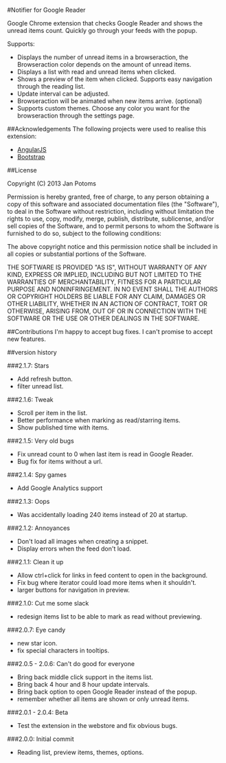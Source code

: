 #Notifier for Google Reader


Google Chrome extension that checks Google Reader and shows the unread items count. Quickly go through your feeds with the popup.

Supports: 

  * Displays the number of unread items in a browseraction, the Browseraction color depends on the amount of unread items.
  * Displays a list with read and unread items when clicked.
  * Shows a preview of the item when clicked. Supports easy navigation through the reading list.
  * Update interval can be adjusted.
  * Browseraction will be animated when new items arrive. (optional)
  * Supports custom themes. Choose any color you want for the browseraction through the settings page.
  
##Acknowledgements
  The following projects were used to realise this extension:
  
  * [AngularJS](http://angularjs.org/)
  * [Bootstrap](http://twitter.github.com/bootstrap/)
  
##License

Copyright (C) 2013 Jan Potoms

Permission is hereby granted, free of charge, to any person obtaining a copy of this software and associated documentation files (the "Software"), to deal in the Software without restriction, including without limitation the rights to use, copy, modify, merge, publish, distribute, sublicense, and/or sell copies of the Software, and to permit persons to whom the Software is furnished to do so, subject to the following conditions:

The above copyright notice and this permission notice shall be included in all copies or substantial portions of the Software.

THE SOFTWARE IS PROVIDED "AS IS", WITHOUT WARRANTY OF ANY KIND, EXPRESS OR IMPLIED, INCLUDING BUT NOT LIMITED TO THE WARRANTIES OF MERCHANTABILITY, FITNESS FOR A PARTICULAR PURPOSE AND NONINFRINGEMENT. IN NO EVENT SHALL THE AUTHORS OR COPYRIGHT HOLDERS BE LIABLE FOR ANY CLAIM, DAMAGES OR OTHER LIABILITY, WHETHER IN AN ACTION OF CONTRACT, TORT OR OTHERWISE, ARISING FROM, OUT OF OR IN CONNECTION WITH THE SOFTWARE OR THE USE OR OTHER DEALINGS IN THE SOFTWARE.
  
##Contributions
I'm happy to accept bug fixes. I can't promise to accept new features.

##version history

###2.1.7: Stars
  * Add refresh button.
  * filter unread list.

###2.1.6: Tweak
  * Scroll per item in the list.
  * Better performance when marking as read/starring items.
  * Show published time with items.

###2.1.5: Very old bugs
  * Fix unread count to 0 when last item is read in Google Reader.
  * Bug fix for items without a url.

###2.1.4: Spy games
  * Add Google Analytics support

###2.1.3: Oops
  * Was accidentally loading 240 items instead of 20 at startup.
  
###2.1.2: Annoyances
  * Don't load all images when creating a snippet.
  * Display errors when the feed don't load.

###2.1.1: Clean it up
  * Allow ctrl+click for links in feed content to open in the background.
  * Fix bug where iterator could load more items when it shouldn't.
  * larger buttons for navigation in preview.  

###2.1.0: Cut me some slack
  * redesign items list to be able to mark as read without previewing.

###2.0.7: Eye candy
  * new star icon.
  * fix special characters in tooltips.
  
###2.0.5 - 2.0.6: Can't do good for everyone
  * Bring back middle click support in the items list.
  * Bring back 4 hour and 8 hour update intervals.
  * Bring back option to open Google Reader instead of the popup.
  * remember whether all items are shown or only unread items.

###2.0.1 - 2.0.4: Beta
  * Test the extension in the webstore and fix obvious bugs.
   
###2.0.0: Initial commit
  * Reading list, preview items, themes, options.